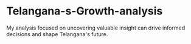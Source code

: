 # Telangana-s-Growth-analysis
My analysis focused on uncovering valuable insight can drive informed decisions and shape Telangana's future.
